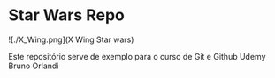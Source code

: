 # Star Wars Repo

![./X_Wing.png](X Wing Star wars)

Este repositório serve de exemplo para o curso de Git e Github Udemy Bruno Orlandi
